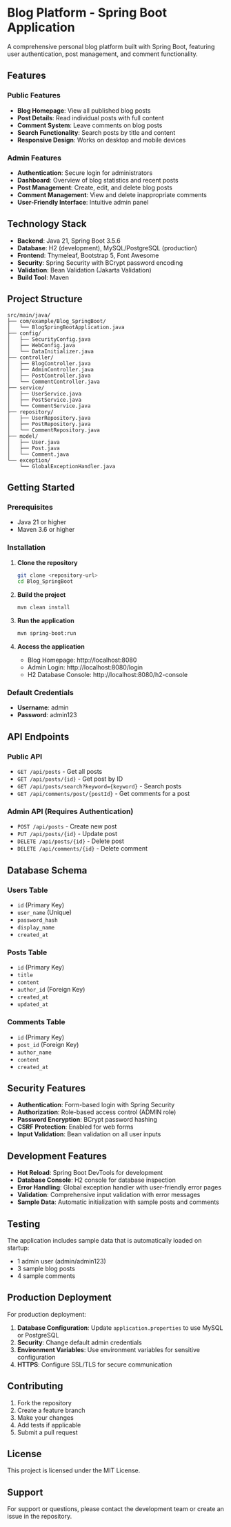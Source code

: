 # Blog Platform - Spring Boot Application

A comprehensive personal blog platform built with Spring Boot, featuring user authentication, post management, and comment functionality.

## Features

### Public Features
- **Blog Homepage**: View all published blog posts
- **Post Details**: Read individual posts with full content
- **Comment System**: Leave comments on blog posts
- **Search Functionality**: Search posts by title and content
- **Responsive Design**: Works on desktop and mobile devices

### Admin Features
- **Authentication**: Secure login for administrators
- **Dashboard**: Overview of blog statistics and recent posts
- **Post Management**: Create, edit, and delete blog posts
- **Comment Management**: View and delete inappropriate comments
- **User-Friendly Interface**: Intuitive admin panel

## Technology Stack

- **Backend**: Java 21, Spring Boot 3.5.6
- **Database**: H2 (development), MySQL/PostgreSQL (production)
- **Frontend**: Thymeleaf, Bootstrap 5, Font Awesome
- **Security**: Spring Security with BCrypt password encoding
- **Validation**: Bean Validation (Jakarta Validation)
- **Build Tool**: Maven

## Project Structure

```
src/main/java/
├── com/example/Blog_SpringBoot/
│   └── BlogSpringBootApplication.java
├── config/
│   ├── SecurityConfig.java
│   ├── WebConfig.java
│   └── DataInitializer.java
├── controller/
│   ├── BlogController.java
│   ├── AdminController.java
│   ├── PostController.java
│   └── CommentController.java
├── service/
│   ├── UserService.java
│   ├── PostService.java
│   └── CommentService.java
├── repository/
│   ├── UserRepository.java
│   ├── PostRepository.java
│   └── CommentRepository.java
├── model/
│   ├── User.java
│   ├── Post.java
│   └── Comment.java
└── exception/
    └── GlobalExceptionHandler.java
```

## Getting Started

### Prerequisites
- Java 21 or higher
- Maven 3.6 or higher

### Installation

1. **Clone the repository**
   ```bash
   git clone <repository-url>
   cd Blog_SpringBoot
   ```

2. **Build the project**
   ```bash
   mvn clean install
   ```

3. **Run the application**
   ```bash
   mvn spring-boot:run
   ```

4. **Access the application**
   - Blog Homepage: http://localhost:8080
   - Admin Login: http://localhost:8080/login
   - H2 Database Console: http://localhost:8080/h2-console

### Default Credentials
- **Username**: admin
- **Password**: admin123

## API Endpoints

### Public API
- `GET /api/posts` - Get all posts
- `GET /api/posts/{id}` - Get post by ID
- `GET /api/posts/search?keyword={keyword}` - Search posts
- `GET /api/comments/post/{postId}` - Get comments for a post

### Admin API (Requires Authentication)
- `POST /api/posts` - Create new post
- `PUT /api/posts/{id}` - Update post
- `DELETE /api/posts/{id}` - Delete post
- `DELETE /api/comments/{id}` - Delete comment

## Database Schema

### Users Table
- `id` (Primary Key)
- `user_name` (Unique)
- `password_hash`
- `display_name`
- `created_at`

### Posts Table
- `id` (Primary Key)
- `title`
- `content`
- `author_id` (Foreign Key)
- `created_at`
- `updated_at`

### Comments Table
- `id` (Primary Key)
- `post_id` (Foreign Key)
- `author_name`
- `content`
- `created_at`

## Security Features

- **Authentication**: Form-based login with Spring Security
- **Authorization**: Role-based access control (ADMIN role)
- **Password Encryption**: BCrypt password hashing
- **CSRF Protection**: Enabled for web forms
- **Input Validation**: Bean validation on all user inputs

## Development Features

- **Hot Reload**: Spring Boot DevTools for development
- **Database Console**: H2 console for database inspection
- **Error Handling**: Global exception handler with user-friendly error pages
- **Validation**: Comprehensive input validation with error messages
- **Sample Data**: Automatic initialization with sample posts and comments

## Testing

The application includes sample data that is automatically loaded on startup:
- 1 admin user (admin/admin123)
- 3 sample blog posts
- 4 sample comments

## Production Deployment

For production deployment:

1. **Database Configuration**: Update `application.properties` to use MySQL or PostgreSQL
2. **Security**: Change default admin credentials
3. **Environment Variables**: Use environment variables for sensitive configuration
4. **HTTPS**: Configure SSL/TLS for secure communication

## Contributing

1. Fork the repository
2. Create a feature branch
3. Make your changes
4. Add tests if applicable
5. Submit a pull request

## License

This project is licensed under the MIT License.

## Support

For support or questions, please contact the development team or create an issue in the repository.
